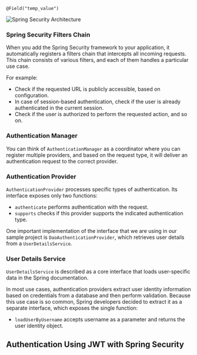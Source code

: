 ```
@Field("temp_value")
```



![Spring Security Architecture](https://bs-uploads.toptal.io/blackfish-uploads/uploaded_file/file/412345/image-1602672495860.085-952930c83f53503d7e84d1371bec3775.png)

### Spring Security Filters Chain

When you add the Spring Security framework to your application, it automatically registers a filters chain that intercepts all incoming requests. This chain consists of various filters, and each of them handles a particular use case.

For example:

- Check if the requested URL is publicly accessible, based on configuration.
- In case of session-based authentication, check if the user is already authenticated in the current session.
- Check if the user is authorized to perform the requested action, and so on.

### Authentication Manager

You can think of `AuthenticationManager` as a coordinator where you can register multiple providers, and based on the request type, it will deliver an authentication request to the correct provider.

### Authentication Provider

`AuthenticationProvider` processes specific types of authentication. Its interface exposes only two functions:

- `authenticate` performs authentication with the request.
- `supports` checks if this provider supports the indicated authentication type.

One important implementation of the interface that we are using in our sample project is `DaoAuthenticationProvider`, which retrieves user details from a `UserDetailsService`.

### User Details Service

`UserDetailsService` is described as a core interface that loads user-specific data in the Spring documentation.

In most use cases, authentication providers extract user identity information based on credentials from a database and then perform validation. Because this use case is so common, Spring developers decided to extract it as a separate interface, which exposes the single function:

- `loadUserByUsername` accepts username as a parameter and returns the user identity object.

## Authentication Using JWT with Spring Security

